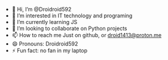 - 👋 Hi, I’m @Droidroid592
- 👀 I’m interested in IT technology and programing
- 🌱 I’m currently learning JS
- 💞️ I’m looking to collaborate on Python projects
- 📫 How to reach me Just on github, or droid1413@proton.me
- 😄 Pronouns: Droidroid592
- ⚡ Fun fact: no fan in my laptop

<!---
Droidroid592/Droidroid592 is a ✨ special ✨ repository because its `README.md` (this file) appears on your GitHub profile.
You can click the Preview link to take a look at your changes.
--->
